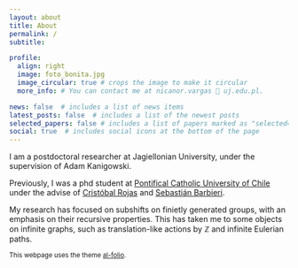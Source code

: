 ```yaml
---
layout: about
title: About
permalink: /
subtitle: 

profile:
  align: right
  image: foto_bonita.jpg
  image_circular: true # crops the image to make it circular
  more_info: # You can contact me at nicanor.vargas 🦠 uj.edu.pl.

news: false  # includes a list of news items
latest_posts: false  # includes a list of the newest posts
selected_papers: false # includes a list of papers marked as "selected={true}"
social: true  # includes social icons at the bottom of the page
---
```


I am a postdoctoral researcher at Jagiellonian University, under the supervision of Adam Kanigowski.

Previously, I was a phd student at [Pontifical Catholic University of Chile](https://www.mat.uc.cl/) under the advise of [Cristóbal Rojas](https://www.mat.uc.cl/personas/perfil/cristobal.rojas) and [Sebastián Barbieri](http://www.sbarbieri.usach.cl/).

My research has focused on subshifts on finietly generated groups, with an emphasis on their recursive properties. This has taken me to some objects on infinite graphs, such as translation-like actions by $\mathbb{Z}$ and infinite Eulerian paths.




<small> This webpage uses the theme [al-folio](https://github.com/alshedivat/al-folio).</small>
